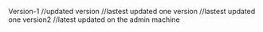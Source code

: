 Version-1
//updated version
//lastest updated one version
//lastest updated one version2
//latest updated on the admin machine
